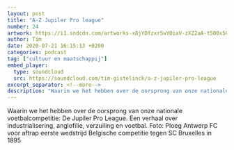 ```yaml
---
layout: post
title: "A-Z Jupiler Pro league"
number: 24
artwork: https://i1.sndcdn.com/artworks-x8jYDfzxr5wYOiaV-zXZ2aA-t500x500.jpg
author: Tim
date: 2020-07-21 16:15:13 +0200
categories: podcast
tag: ["cultuur en maatschappij"]
embed_player:
  type: soundcloud
  src: https://soundcloud.com/tim-gistelinck/a-z-jupiler-pro-league
excerpt_separator: <!--more-->
description: "Waarin we het hebben over de oorsprong van onze nationale voetbalcompetitie: De Jupiler Pro League."
---
```

Waarin we het hebben over de oorsprong van onze nationale voetbalcompetitie: De Jupiler Pro League. Een verhaal over industrialisering, anglofilie, verzuiling en voetbal.
Foto: Ploeg Antwerp FC voor aftrap eerste wedstrijd Belgische competitie tegen SC Bruxelles in 1895